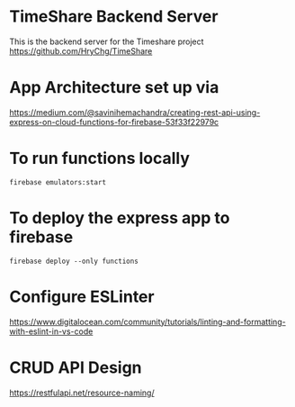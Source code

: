 # TimeShare Backend Server
This is the backend server for the Timeshare project https://github.com/HryChg/TimeShare

# App Architecture set up via
https://medium.com/@savinihemachandra/creating-rest-api-using-express-on-cloud-functions-for-firebase-53f33f22979c

# To run functions locally
`firebase emulators:start`

# To deploy the express app to firebase
`firebase deploy --only functions`

# Configure ESLinter
https://www.digitalocean.com/community/tutorials/linting-and-formatting-with-eslint-in-vs-code

# CRUD API Design
https://restfulapi.net/resource-naming/